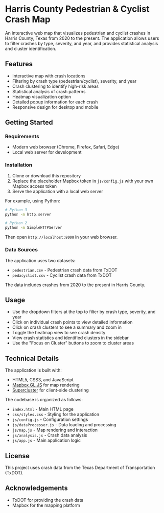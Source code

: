 # Harris County Pedestrian & Cyclist Crash Map

An interactive web map that visualizes pedestrian and cyclist crashes in Harris County, Texas from 2020 to the present. The application allows users to filter crashes by type, severity, and year, and provides statistical analysis and cluster identification.

## Features

- Interactive map with crash locations
- Filtering by crash type (pedestrian/cyclist), severity, and year
- Crash clustering to identify high-risk areas
- Statistical analysis of crash patterns
- Heatmap visualization option
- Detailed popup information for each crash
- Responsive design for desktop and mobile

## Getting Started

### Requirements

- Modern web browser (Chrome, Firefox, Safari, Edge)
- Local web server for development

### Installation

1. Clone or download this repository
2. Replace the placeholder Mapbox token in `js/config.js` with your own Mapbox access token
3. Serve the application with a local web server

For example, using Python:

```bash
# Python 3
python -m http.server

# Python 2
python -m SimpleHTTPServer
```

Then open `http://localhost:8000` in your web browser.

### Data Sources

The application uses two datasets:

- `pedestrian.csv` - Pedestrian crash data from TxDOT
- `pedacyclist.csv` - Cyclist crash data from TxDOT

The data includes crashes from 2020 to the present in Harris County.

## Usage

- Use the dropdown filters at the top to filter by crash type, severity, and year
- Click on individual crash points to view detailed information
- Click on crash clusters to see a summary and zoom in
- Toggle the heatmap view to see crash density
- View crash statistics and identified clusters in the sidebar
- Use the "Focus on Cluster" buttons to zoom to cluster areas

## Technical Details

The application is built with:

- HTML5, CSS3, and JavaScript
- [Mapbox GL JS](https://docs.mapbox.com/mapbox-gl-js/api/) for map rendering
- [Supercluster](https://github.com/mapbox/supercluster) for client-side clustering

The codebase is organized as follows:

- `index.html` - Main HTML page
- `css/styles.css` - Styling for the application
- `js/config.js` - Configuration settings
- `js/dataProcessor.js` - Data loading and processing
- `js/map.js` - Map rendering and interaction
- `js/analysis.js` - Crash data analysis
- `js/app.js` - Main application logic

## License

This project uses crash data from the Texas Department of Transportation (TxDOT).

## Acknowledgements

- TxDOT for providing the crash data
- Mapbox for the mapping platform 